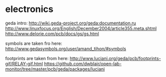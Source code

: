 electronics
===========

geda intro:
  http://wiki.geda-project.org/geda:documentation.ru
  http://www.linuxfocus.org/English/December2004/article355.meta.shtml
  http://www.delorie.com/pcb/docs/gs/gs.html


symbols are taken fro here:
  http://www.gedasymbols.org/user/amand_tihon/#symbols

footprints are taken from here:
  http://www.luciani.org/geda/pcb/footprints-gif/RELAY-gif.html
  https://github.com/dwblair/open-lab-monitor/tree/master/pcb/geda/packages/luciani


